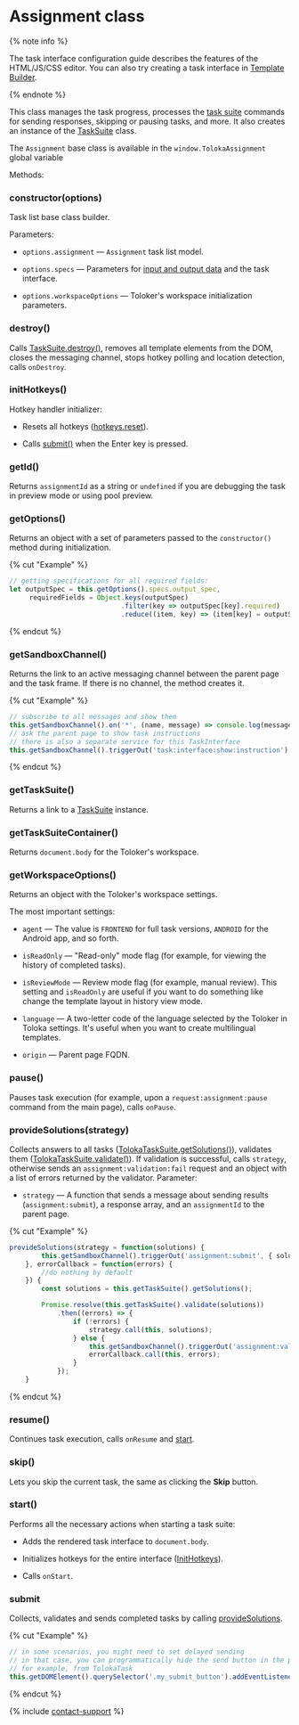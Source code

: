 # Assignment class

{% note info %}

The task interface configuration guide describes the features of the HTML/JS/CSS editor. You can also try creating a task interface in [Template Builder](../../../template-builder/index.md).

{% endnote %}

This class manages the task progress, processes the [task suite](../../../glossary.md#task-suite) commands for sending responses, skipping or pausing tasks, and more. It also creates an instance of the [TaskSuite](tasksuite.md) class.

The `Assignment` base class is available in the `window.TolokaAssignment` global variable

Methods:

### constructor(options)

Task list base class builder.

Parameters:

- `options.assignment` — `Assignment` task list model.

- `options.specs` — Parameters for [input and output data](../../../glossary.md#input-output-data) and the task interface.

- `options.workspaceOptions` — Toloker's workspace initialization parameters.

### destroy()

Calls [TaskSuite.destroy()](tasksuite.md#destroy), removes all template elements from the DOM, closes the messaging channel, stops hotkey polling and location detection, calls `onDestroy`.

### initHotkeys()

Hotkey handler initializer:

- Resets all hotkeys ([hotkeys.reset](services.md#reset)).

- Calls [submit()](#Submit) when the Enter key is pressed.

### getId()

Returns `assignmentId` as a string or `undefined` if you are debugging the task in preview mode or using pool preview.

### getOptions()

Returns an object with a set of parameters passed to the `constructor()` method during initialization.

{% cut "Example" %}

```javascript
// getting specifications for all required fields:
let outputSpec = this.getOptions().specs.output_spec,
     requiredFields = Object.keys(outputSpec)
                            .filter(key => outputSpec[key].required)
                            .reduce((item, key) => (item[key] = outputSpec[key], item), {});
```

{% endcut %}

### getSandboxChannel()

Returns the link to an active messaging channel between the parent page and the task frame. If there is no channel, the method creates it.

{% cut "Example" %}

```javascript
// subscribe to all messages and show them
this.getSandboxChannel().on('*', (name, message) => console.log(message));
// ask the parent page to show task instructions
// there is also a separate service for this TaskInterface
this.getSandboxChannel().triggerOut('task:interface:show:instruction');
```

{% endcut %}

### getTaskSuite()

Returns a link to a [TaskSuite](tasksuite.md) instance.

### getTaskSuiteContainer()

Returns `document.body` for the Toloker's workspace.

### getWorkspaceOptions()

Returns an object with the Toloker's workspace settings.

The most important settings:

- `agent` — The value is `FRONTEND` for full task versions, `ANDROID` for the Android app, and so forth.

- `isReadOnly` — "Read-only" mode flag (for example, for viewing the history of completed tasks).

- `isReviewMode` — Review mode flag (for example, manual review). This setting and `isReadOnly` are useful if you want to do something like change the template layout in history view mode.

- `language` — A two-letter code of the language selected by the Toloker in Toloka settings. It's useful when you want to create multilingual templates.

- `origin` — Parent page FQDN.

### pause()

Pauses task execution (for example, upon a `request:assignment:pause` command from the main page), calls `onPause`.

### provideSolutions(strategy)

Collects answers to all tasks ([TolokaTaskSuite.getSolutions()](tasksuite.md#getSolutions)), validates them ([TolokaTaskSuite.validate()](tasksuite.md#validate)). If validation is successful, calls `strategy`, otherwise sends an `assignment:validation:fail` request and an object with a list of errors returned by the validator. Parameter:

- `strategy` — A function that sends a message about sending results (`assignment:submit`), a response array, and an `assignmentId` to the parent page.

{% cut "Example" %}

```javascript
provideSolutions(strategy = function(solutions) {
        this.getSandboxChannel().triggerOut('assignment:submit', { solutions, assignmentId: this.getId() });
    }, errorCallback = function(errors) {
        //do nothing by default
    }) {
        const solutions = this.getTaskSuite().getSolutions();

        Promise.resolve(this.getTaskSuite().validate(solutions))
            .then((errors) => {
                if (!errors) {
                    strategy.call(this, solutions);
                } else {
                    this.getSandboxChannel().triggerOut('assignment:validation:fail', errors);
                    errorCallback.call(this, errors);
                }
            });
    }
```

{% endcut %}

### resume()

Continues task execution, calls `onResume` and [start](#Start).

### skip()

Lets you skip the current task, the same as clicking the **Skip** button.

### start()

Performs all the necessary actions when starting a task suite:

- Adds the rendered task interface to `document.body`.

- Initializes hotkeys for the entire interface ([InitHotkeys](#InitHotkeys)).

- Calls `onStart`.

### submit

Collects, validates and sends completed tasks by calling [provideSolutions](#ProvideSolutions).

{% cut "Example" %}

```javascript
// in some scenarios, you might need to set delayed sending
// in that case, you can programmatically hide the send button in the project settings
// for example, from TolokaTask
this.getDOMElement().querySelector('.my_submit_button').addEventListener('click', (event) => this.getAssignment().submit());
```

{% endcut %}

{% include [contact-support](../../_includes/contact-support.md) %}